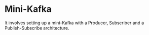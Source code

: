 # Mini-Kafka
It involves setting up a mini-Kafka with a Producer, Subscriber and a Publish-Subscribe architecture.
